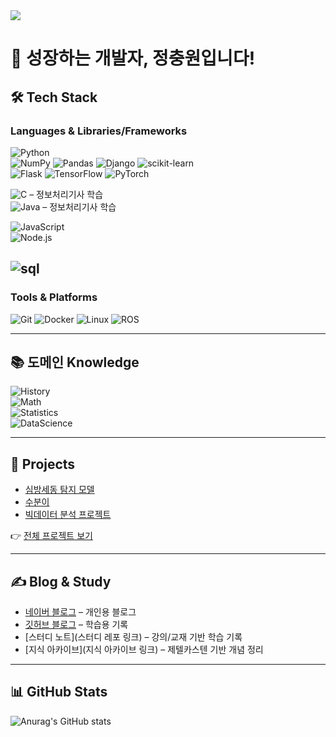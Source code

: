 
<!--
**ewisewjd/ewisewjd** is a ✨ _special_ ✨ repository because its `README.md` (this file) appears on your GitHub profile.

Here are some ideas to get you started:

- 🔭 I’m currently working on ...
- 🌱 I’m currently learning ...
- 👯 I’m looking to collaborate on ...
- 🤔 I’m looking for help with ...
- 💬 Ask me about ...
- 📫 How to reach me: ...
- 😄 Pronouns: ...
- ⚡ Fun fact: ...
-->
<img src="https://capsule-render.vercel.app/api?type=waving&color=6FC7E1&height=300&section=header&text=성장하는개발자%20&fontSize=90" />

# 🌱 성장하는 개발자, 정충원입니다!

## 🛠 Tech Stack  

### Languages & Libraries/Frameworks  
![Python](https://img.shields.io/badge/Python-3776AB?style=flat-square&logo=python&logoColor=white)  
![NumPy](https://img.shields.io/badge/NumPy-013243?style=flat-square&logo=numpy&logoColor=white) 
![Pandas](https://img.shields.io/badge/Pandas-150458?style=flat-square&logo=pandas&logoColor=white) 
![Django](https://img.shields.io/badge/Django-092E20?style=flat-square&logo=django&logoColor=white) 
![scikit-learn](https://img.shields.io/badge/scikit--learn-F7931E?style=flat-square&logo=scikit-learn&logoColor=white)  
![Flask](https://img.shields.io/badge/Flask-000000?style=flat-square&logo=flask&logoColor=white) 
![TensorFlow](https://img.shields.io/badge/TensorFlow-FF6F00?style=flat-square&logo=tensorflow&logoColor=white) 
![PyTorch](https://img.shields.io/badge/PyTorch-EE4C2C?style=flat-square&logo=pytorch&logoColor=white)  


![C](https://img.shields.io/badge/C-A8B9CC?style=flat-square&logo=c&logoColor=white) – 정보처리기사 학습  
![Java](https://img.shields.io/badge/Java-007396?style=flat-square&logo=java&logoColor=white) – 정보처리기사 학습  

![JavaScript](https://img.shields.io/badge/JavaScript-F7DF1E?style=flat-square&logo=javascript&logoColor=black)  
![Node.js](https://img.shields.io/badge/Node.js-339933?style=flat-square&logo=node.js&logoColor=white)  

![sql](https://img.shields.io/badge/sqlite-EE4C2C?style=flat-square&logo=sqlite&logoColor=white) 
---

### Tools & Platforms  
![Git](https://img.shields.io/badge/Git-F05032?style=flat-square&logo=git&logoColor=white) 
![Docker](https://img.shields.io/badge/Docker-2496ED?style=flat-square&logo=docker&logoColor=white) 
![Linux](https://img.shields.io/badge/Linux-FCC624?style=flat-square&logo=linux&logoColor=black) 
![ROS](https://img.shields.io/badge/ROS-22314E?style=flat-square&logo=ros&logoColor=white)

---

## 📚 도메인 Knowledge  
![History](https://img.shields.io/badge/역사-8CA1AF?style=flat-square)  
![Math](https://img.shields.io/badge/수학-FFD700?style=flat-square)  
![Statistics](https://img.shields.io/badge/통계-4682B4?style=flat-square)  
![DataScience](https://img.shields.io/badge/데이터과학-4B8BBE?style=flat-square&logo=databricks&logoColor=white)  

---

## 📂 Projects   
- [심방세동 탐지 모델](https://github.com/ewisewjd/portfolio/tree/master/%ED%8C%80%ED%94%84%EB%A1%9C%EC%A0%9D%ED%8A%B8/%EC%8B%AC%EB%B0%A9%EC%84%B8%EB%8F%99%20%ED%83%90%EC%A7%80%EB%AA%A8%EB%8D%B8)  
- [수분이](https://github.com/ewisewjd/portfolio/tree/master/%ED%8C%80%ED%94%84%EB%A1%9C%EC%A0%9D%ED%8A%B8/%EC%88%98%EB%B6%84%EC%9D%B4)  
- [빅데이터 분석 프로젝트](https://github.com/ewisewjd/portfolio/tree/master/%ED%8C%80%ED%94%84%EB%A1%9C%EC%A0%9D%ED%8A%B8/%EB%8D%B0%EC%9D%B4%ED%84%B0%20%EB%B6%84%EC%84%9D%20%ED%94%84%EB%A1%9C%EC%A0%9D%ED%8A%B8)  

👉 [전체 프로젝트 보기](https://github.com/ewisewjd/portfolio)

---

## ✍️ Blog & Study  
- [네이버 블로그](https://blog.naver.com/do2127) – 개인용 블로그
- [깃허브 블로그](https://ewisewjd.github.io/) – 학습용 기록  
- [스터디 노트](스터디 레포 링크) – 강의/교재 기반 학습 기록  
- [지식 아카이브](지식 아카이브 링크) – 제텔카스텐 기반 개념 정리  

---

## 📊 GitHub Stats  
![Anurag's GitHub stats](https://github-readme-stats.vercel.app/api?username=ewisewjd&show_icons=true&theme=default)
